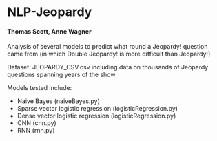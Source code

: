 # NLP-Jeopardy
#### Thomas Scott, Anne Wagner

Analysis of several models to predict what round a Jeopardy! question came from (in which Double Jeopardy! is more difficult than Jeopardy!)

Dataset: JEOPARDY_CSV.csv including data on thousands of Jeopardy questions spanning years of the show

Models tested include:
* Naive Bayes (naiveBayes.py)
* Sparse vector logistic regression (logisticRegression.py)
* Dense vector logistic regression (logisticRegression.py)
* CNN (cnn.py)
* RNN (rnn.py)